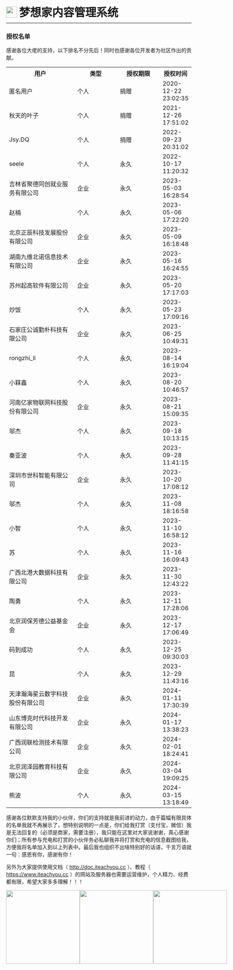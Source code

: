 <div style="display: flex;">
	<img src="https://oss.iteachyou.cc/logo.png" height="30" />
	<div style="margin-left: 5px; font-size: 30px; line-height: 30px; font-weight: bold;">梦想家内容管理系统</div>
</div>

----------
### 授权名单
感谢各位大佬的支持，以下排名不分先后！同时也感谢各位开发者为社区作出的贡献。

<table style="width: 100%; border-collapse: collapse;">
	<tr>
		<th width="50%">用户</th>
        <th style="min-width: 100px;">类型</th>
		<th style="min-width: 100px;">授权期限</th>
		<th width="200">授权时间</th>
	</tr>
    <tr>
		<td money="179.18">匿名用户</td>
        <td>个人</td>
		<td>捐赠</td>
		<td>2020-12-22 23:02:35</td>
	</tr>
	<tr>
		<td money="100.00">秋天的叶子</td>
        <td>个人</td>
		<td>捐赠</td>
		<td>2021-12-26 17:51:02</td>
	</tr>
    <tr>
		<td money="666.00">Jsy.DQ</td>
        <td>个人</td>
		<td>捐赠</td>
		<td>2022-09-23 20:31:02</td>
	</tr>
    <tr>
		<td money="200.00">seele</td>
        <td>个人</td>
		<td>永久</td>
		<td>2022-10-17 11:20:32</td>
	</tr>
    <tr>
		<td money="200.00" web="https://www.jlccpt.com/">吉林省聚德同创就业服务有限公司</td>
		<td>企业</td>
		<td>永久</td>
		<td>2023-05-03 16:28:54</td>
	</tr>
    <tr>
		<td money="200.00">赵楠</td>
		<td>个人</td>
		<td>永久</td>
		<td>2023-05-06 17:22:20</td>
	</tr>
    <tr>
		<td money="200.00" web="http://www.oppo.com.cn/">北京正辰科技发展股份有限公司</td>
		<td>企业</td>
		<td>永久</td>
		<td>2023-05-09 16:18:48</td>
	</tr>
    <tr>
		<td money="200.00" web="https://www.jvbenov.com/">湖南九维北诺信息技术有限公司</td>
		<td>企业</td>
		<td>永久</td>
		<td>2023-05-16 16:24:55</td>
	</tr>
    <tr>
		<td money="200.00" web="http://www.three-soft.top">苏州起高软件有限公司</td>
		<td>企业</td>
		<td>永久</td>
		<td>2023-05-20 17:17:03</td>
	</tr>
    <tr>
		<td money="256.00">炒饭</td>
		<td>个人</td>
		<td>永久</td>
		<td>2023-05-23 17:09:16</td>
	</tr>
    <tr style="display: none;">
		<td money="200.00" class="" web="https://www.isoftstone.com/">软通动力信息技术（集团）股份有限公司</td>
		<td>企业</td>
		<td>永久</td>
		<td>2023-06-17 17:30:39</td>
	</tr>
    <tr>
		<td money="200.00" web="http://www.gongcheng666.com/">石家庄公诚勤朴科技有限公司</td>
		<td>企业</td>
		<td>永久</td>
		<td>2023-06-25 10:49:31</td>
	</tr>
    <tr>
		<td money="200.00">rongzhi_li</td>
		<td>个人</td>
		<td>永久</td>
		<td>2023-08-14 16:19:04</td>
	</tr>
    <tr>
		<td money="210.00">小槑鑫</td>
		<td>个人</td>
		<td>永久</td>
		<td>2023-08-20 10:46:57</td>
	</tr>
    <tr>
		<td money="200.00" class="18588208562" web="http://www.ehome9.com">河南亿家物联网科技股份有限公司</td>
		<td>企业</td>
		<td>永久</td>
		<td>2023-08-21 15:09:35</td>
	</tr>
    <tr>
		<td money="200.00" class="14705204820" web="http://www.xcmgec.com">邬杰</td>
		<td>个人</td>
		<td>永久</td>
		<td>2023-09-18 10:13:15</td>
	</tr>
    <tr>
		<td money="200.00" class="15926322029" web="https://www.jundwz.com">秦亚波</td>
		<td>个人</td>
		<td>永久</td>
		<td>2023-09-28 11:41:15</td>
	</tr>
    <tr>
		<td money="200.00" class="18682355021" web="http://www.skdsmart.com">深圳市世科智能有限公司</td>
		<td>企业</td>
		<td>永久</td>
		<td>2023-10-20 17:08:12</td>
	</tr>
    <tr>
		<td money="200.00" class="14705204820" web="http://www.machine365.work">邬杰</td>
		<td>个人</td>
		<td>永久</td>
		<td>2023-11-08 18:16:58</td>
	</tr>
    <tr>
		<td money="200.00" class="13286971460" web="">小智</td>
		<td>个人</td>
		<td>永久</td>
		<td>2023-11-10 16:58:12</td>
	</tr>
    <tr>
		<td money="200.00" class="18661426921" web="http://www.indata.top">苏</td>
		<td>个人</td>
		<td>永久</td>
		<td>2023-11-16 16:09:43</td>
	</tr>
    <tr>
		<td money="200.00" class="18977575060" web="www.gxlhxn.com、www.gxxjgf.com">广西北港大数据科技有限公司</td>
		<td>企业</td>
		<td>永久</td>
		<td>2023-11-30 12:43:22</td>
	</tr>
    <tr>
		<td money="200.00" class="15999697494" web="http://www.ebc-control.com">陶勇</td>
		<td>个人</td>
		<td>永久</td>
		<td>2023-12-11 17:28:06</td>
	</tr>
    <tr>
		<td money="200.00" class="13810283861" web="http://www.rainbowi.cn">北京润保芳德公益基金会</td>
		<td>企业</td>
		<td>永久</td>
		<td>2023-12-17 17:06:49</td>
	</tr>
    <tr>
		<td money="200.00" class="18076578916" web="http://www.inverter-world.ru">码到成功</td>
		<td>个人</td>
		<td>永久</td>
		<td>2023-12-25 09:30:03</td>
	</tr>
    <tr>
		<td money="200.00" class="" web="">昆</td>
		<td>个人</td>
		<td>永久</td>
		<td>2023-12-29 11:43:16</td>
	</tr>
    <tr>
		<td money="200.00" class="022-23757972" web="https://www.hanisun.com">天津瀚海星云数字科技股份有限公司</td>
		<td>企业</td>
		<td>永久</td>
		<td>2024-01-11 17:30:39</td>
	</tr>
    <tr style="display: none;">
		<td money="200.00" class="15308181110" web="http://www.bekky.cn">成都贝壳优选电子商务有限公司</td>
		<td>企业</td>
		<td>永久</td>
		<td>2024-01-11 22:47:06</td>
	</tr>
    <tr>
		<td money="200.00" class="19153228150" web="http://www.bokcad.com">山东博克时代科技开发有限公司</td>
		<td>企业</td>
		<td>永久</td>
		<td>2024-01-17 13:38:23</td>
	</tr>
    <tr>
		<td money="200.00" class="13878160055" web="http://www.runlian-tech.com">广西润联检测技术有限公司</td>
		<td>企业</td>
		<td>永久</td>
		<td>2024-02-01 18:24:41</td>
	</tr>
    <tr>
		<td money="200.00" class="13466389897" web="https://www.runzeyuan.com">北京润泽园教育科技有限公司</td>
		<td>企业</td>
		<td>永久</td>
		<td>2024-03-04 19:09:25</td>
	</tr>
    <tr>
		<td money="200.00" class="18871499345" web="">熊波</td>
		<td>个人</td>
		<td>永久</td>
		<td>2024-03-15 13:18:49</td>
	</tr>
</table>

感谢各位默默支持我的小伙伴，你们的支持就是我前进的动力，由于篇幅有限具体的名单我就不再展示了，想特别说明的一点是，你们给我打赏（支付宝，微信）我是无法回复的（必须是商家，需要注册），我只能在这里对大家说谢谢，真心感谢你们；所有参与充电和打赏的小伙伴务必私聊我并将打赏和充电的信息截图给我，方便我将名单加入到以上列表中。最后我也组织不出啥特别好的话语，千言万语就一句：感恩有你，感谢有你！

另外为大家提供使用文档（ http://doc.iteachyou.cc ）、教程（ https://www.iteachyou.cc ）的网站及服务器也需要运营维护，个人精力、经费都有限，希望大家多多理解！！！<center>
<div style="display: flex; justify-content: space-between;">
    <img src="https://oss.iteachyou.cc/20201201174329.png" width="200" />
    <img src="https://oss.iteachyou.cc/20201201174339.jpg" width="200" />
    <img src="https://oss.iteachyou.cc/20230327163517.jpg" width="200" />
</div>
